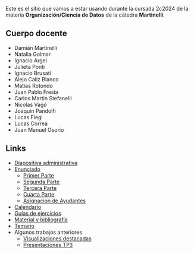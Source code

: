 Este es el sitio que vamos a estar usando durante la cursada 2c2024 de la materia **Organización/Ciencia de Datos** de la cátedra **Martinelli**.

## Cuerpo docente

* Damián Martinelli
* Natalia Golmar
* Ignacio Argel
* Julieta Ponti
* Ignacio Brusati
* Alejo Caliz Blanco
* Matias Rotondo
* Juan Pablo Fresia
* Carlos Martin Stefanelli
* Nicolas Vagó
* Joaquin Pandolfi
* Lucas Fiegl
* Lucas Correa
* Juan Manuel Osorio

## Links

* [Diapositiva administrativa](TBA)
* [Enunciado](consigna_tp_2c2024.md)
  * [Primer Parte](consigna_tp_2c2024.md#primera-entrega-analisis-exploratorio)
  * [Segunda Parte](consigna_tp_2c2024.md#segunda-entrega-visualizaciones)
  * [Tercera Parte](consigna_tp_2c2024.md#tercera-entrega-spark)
  * [Cuarta Parte](consigna_tp_2c2024.md#cuarta-entrega-machine-learning)
  * [Asignacion de Ayudantes](consigna_tp_2c2024.md#asignaciones-de-ayudantes)  
* [Calendario](calendario_2025_1c.md)
* [Guías de ejercicios](/guias)
* [Material y bibliografía](materiales.md)
* [Temario](temario.md)
* Algunos trabajos anteriores
  * [Visualizaciones destacadas](visualizaciones.md)
  * [Presentaciones TP3](tps4.md)
